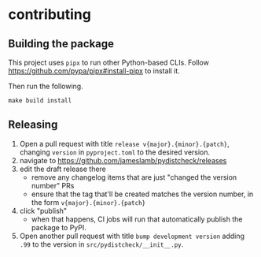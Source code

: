 # contributing

## Building the package

This project uses `pipx` to run other Python-based CLIs.
Follow https://github.com/pypa/pipx#install-pipx to install it.

Then run the following.

```shell
make build install
```

## Releasing

1. Open a pull request with title `release v{major}.{minor}.{patch}`, changing `version` in `pyproject.toml` to the desired version.
2. navigate to https://github.com/jameslamb/pydistcheck/releases
3. edit the draft release there
    - remove any changelog items that are just "changed the version number" PRs
    - ensure that the tag that'll be created matches the version number, in the form `v{major}.{minor}.{patch}`
4. click "publish"
    - when that happens, CI jobs will run that automatically publish the package to PyPI.
5. Open another pull request with title `bump development version` adding `.99` to the version in `src/pydistcheck/__init__.py`.
